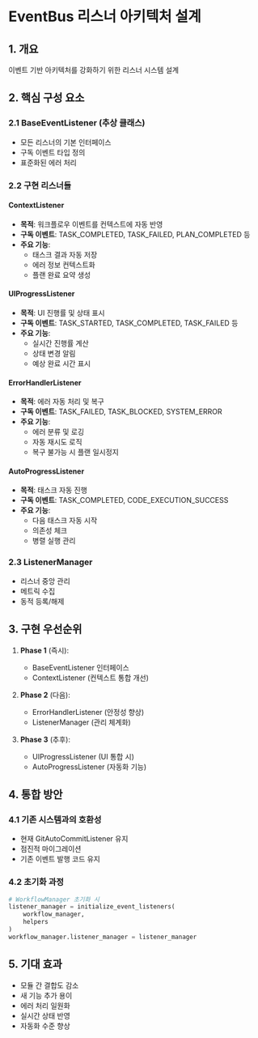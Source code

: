 # EventBus 리스너 아키텍처 설계

## 1. 개요
이벤트 기반 아키텍처를 강화하기 위한 리스너 시스템 설계

## 2. 핵심 구성 요소

### 2.1 BaseEventListener (추상 클래스)
- 모든 리스너의 기본 인터페이스
- 구독 이벤트 타입 정의
- 표준화된 에러 처리

### 2.2 구현 리스너들

#### ContextListener
- **목적**: 워크플로우 이벤트를 컨텍스트에 자동 반영
- **구독 이벤트**: TASK_COMPLETED, TASK_FAILED, PLAN_COMPLETED 등
- **주요 기능**:
  - 태스크 결과 자동 저장
  - 에러 정보 컨텍스트화
  - 플랜 완료 요약 생성

#### UIProgressListener  
- **목적**: UI 진행률 및 상태 표시
- **구독 이벤트**: TASK_STARTED, TASK_COMPLETED, TASK_FAILED 등
- **주요 기능**:
  - 실시간 진행률 계산
  - 상태 변경 알림
  - 예상 완료 시간 표시

#### ErrorHandlerListener
- **목적**: 에러 자동 처리 및 복구
- **구독 이벤트**: TASK_FAILED, TASK_BLOCKED, SYSTEM_ERROR
- **주요 기능**:
  - 에러 분류 및 로깅
  - 자동 재시도 로직
  - 복구 불가능 시 플랜 일시정지

#### AutoProgressListener
- **목적**: 태스크 자동 진행
- **구독 이벤트**: TASK_COMPLETED, CODE_EXECUTION_SUCCESS
- **주요 기능**:
  - 다음 태스크 자동 시작
  - 의존성 체크
  - 병렬 실행 관리

### 2.3 ListenerManager
- 리스너 중앙 관리
- 메트릭 수집
- 동적 등록/해제

## 3. 구현 우선순위

1. **Phase 1** (즉시):
   - BaseEventListener 인터페이스
   - ContextListener (컨텍스트 통합 개선)

2. **Phase 2** (다음):
   - ErrorHandlerListener (안정성 향상)
   - ListenerManager (관리 체계화)

3. **Phase 3** (추후):
   - UIProgressListener (UI 통합 시)
   - AutoProgressListener (자동화 기능)

## 4. 통합 방안

### 4.1 기존 시스템과의 호환성
- 현재 GitAutoCommitListener 유지
- 점진적 마이그레이션
- 기존 이벤트 발행 코드 유지

### 4.2 초기화 과정
```python
# WorkflowManager 초기화 시
listener_manager = initialize_event_listeners(
    workflow_manager, 
    helpers
)
workflow_manager.listener_manager = listener_manager
```

## 5. 기대 효과
- 모듈 간 결합도 감소
- 새 기능 추가 용이
- 에러 처리 일원화
- 실시간 상태 반영
- 자동화 수준 향상
